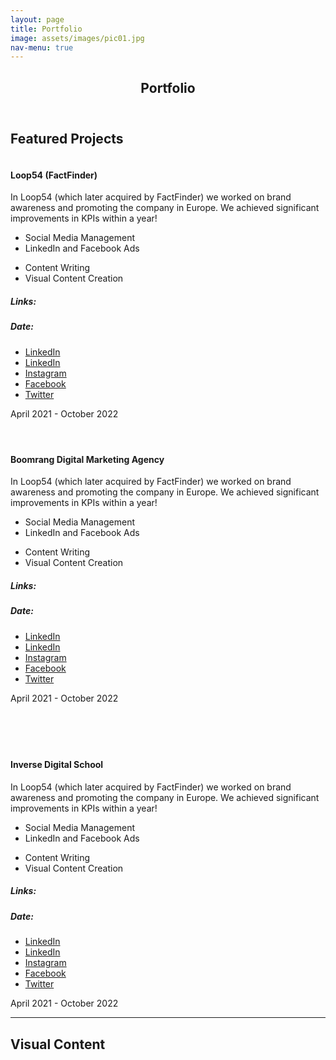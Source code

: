 ```yaml
---
layout: page
title: Portfolio
image: assets/images/pic01.jpg
nav-menu: true
---
```


<!-- Main -->
<div id="main" class="alt">

<!-- One -->
<section id="one">
	<div class="inner">
		<header class="major">
			<h1>Portfolio</h1>
		</header>
		<h2 id="content">Featured Projects</h2>
		<!-- Loop54 -->
		<div class="row">
			<div class="4u 12u$(small)">
				<span class="fit"><img src="{% link assets/images/loop54.jpg %}" alt="" /></span>
			</div>
			<div class="8u 12u$(small)">
				<h4>Loop54 (FactFinder)</h4>
				<p> In Loop54 (which later acquired by FactFinder) we worked on brand awareness and promoting the company in Europe. We achieved significant improvements in KPIs within a year! </p>
				<div class="row">
					<div class="6u 12u$(small)">
						<ul id="customUL">
							<li id="customLI">Social Media Management</li>
							<li id="customLI">LinkedIn and Facebook Ads</li>
						</ul>
					</div>
					<div class="6u 12u$(small)">
						<ul id="customUL">
							<li id="customLI">Content Writing</li>
							<li id="customLI">Visual Content Creation</li>
						</ul>
					</div>
				</div>
				<div class="row">
					<div class="1u 12u$(small)">
						<h5>Links:</h5>
						<h5>Date:</h5>
					</div>
					<div class="10u 12u$(small)">
						<ul class="icons" id="customiconsul" >
							<li><a href="#" class="icon fa-linkedin-square"><span class="label">LinkedIn</span></a></li>
							<li><a href="#" class="icon fa-linkedin-square"><span class="label">LinkedIn</span></a></li>
							<li><a href="#" class="icon fa-instagram"><span class="label">Instagram</span></a></li>
							<li><a href="#" class="icon fa-facebook"><span class="label">Facebook</span></a></li>
							<li><a href="#" class="icon fa-twitter"><span class="label">Twitter</span></a></li>
						</ul>
						<p>April 2021 - October 2022</p>
					</div>
				</div>
			</div>
		</div>
		<!-- Boomrang -->
		<div class="row" style="margin-top: 4em;">
			<div class="8u 12u$(small)">
				<h4>Boomrang Digital Marketing Agency</h4>
				<p> In Loop54 (which later acquired by FactFinder) we worked on brand awareness and promoting the company in Europe. We achieved significant improvements in KPIs within a year! </p>
				<div class="row">
					<div class="6u 12u$(small)">
						<ul id="customUL">
							<li id="customLI">Social Media Management</li>
							<li id="customLI">LinkedIn and Facebook Ads</li>
						</ul>
					</div>
					<div class="6u 12u$(small)">
						<ul id="customUL">
							<li id="customLI">Content Writing</li>
							<li id="customLI">Visual Content Creation</li>
						</ul>
					</div>
				</div>
				<div class="row">
					<div class="1u 12u$(small)">
						<h5>Links:</h5>
						<h5>Date:</h5>
					</div>
					<div class="10u 12u$(small)">
						<ul class="icons" id="customiconsul" >
							<li><a href="#" class="icon fa-linkedin-square"><span class="label">LinkedIn</span></a></li>
							<li><a href="#" class="icon fa-linkedin-square"><span class="label">LinkedIn</span></a></li>
							<li><a href="#" class="icon fa-instagram"><span class="label">Instagram</span></a></li>
							<li><a href="#" class="icon fa-facebook"><span class="label">Facebook</span></a></li>
							<li><a href="#" class="icon fa-twitter"><span class="label">Twitter</span></a></li>
						</ul>
						<p>April 2021 - October 2022</p>
					</div>
				</div>
			</div>
			<div class="4u 12u$(small)">
				<span class="fit"><img src="{% link assets/images/Sunich02.jpg %}" alt="" /></span>
			</div>
		</div>
		<!-- Inverse -->
		<div class="row" style="margin-top: 4em;">
			<div class="4u 12u$(small)">
				<span class="fit"><img src="{% link assets/images/Inverse02.jpg %}" alt="" /></span>
			</div>
			<div class="8u 12u$(small)">
				<h4>Inverse Digital School</h4>
				<p> In Loop54 (which later acquired by FactFinder) we worked on brand awareness and promoting the company in Europe. We achieved significant improvements in KPIs within a year! </p>
				<div class="row">
					<div class="6u 12u$(small)">
						<ul id="customUL">
							<li id="customLI">Social Media Management</li>
							<li id="customLI">LinkedIn and Facebook Ads</li>
						</ul>
					</div>
					<div class="6u 12u$(small)">
						<ul id="customUL">
							<li id="customLI">Content Writing</li>
							<li id="customLI">Visual Content Creation</li>
						</ul>
					</div>
				</div>
				<div class="row">
					<div class="1u 12u$(small)">
						<h5>Links:</h5>
						<h5>Date:</h5>
					</div>
					<div class="10u 12u$(small)">
						<ul class="icons" id="customiconsul" >
							<li><a href="#" class="icon fa-linkedin-square"><span class="label">LinkedIn</span></a></li>
							<li><a href="#" class="icon fa-linkedin-square"><span class="label">LinkedIn</span></a></li>
							<li><a href="#" class="icon fa-instagram"><span class="label">Instagram</span></a></li>
							<li><a href="#" class="icon fa-facebook"><span class="label">Facebook</span></a></li>
							<li><a href="#" class="icon fa-twitter"><span class="label">Twitter</span></a></li>
						</ul>
						<p>April 2021 - October 2022</p>
					</div>
				</div>
			</div>
		</div>
		<hr class="major" />
		<h2 id="content">Visual Content</h2>
	</div>
</section>
</div>
